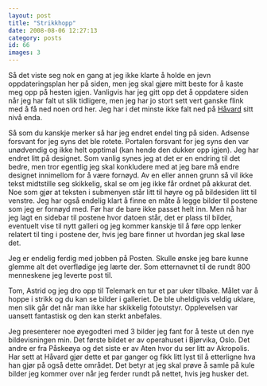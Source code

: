 ```yaml
---
layout: post
title: "Strikkhopp"
date: 2008-08-06 12:27:13
category: posts
id: 66
images: 3
---
```

Så det viste seg nok en gang at jeg ikke klarte å holde en jevn oppdateringsplan her på siden, men jeg skal gjøre mitt beste for å kaste meg opp på hesten igjen. Vanligvis har jeg gitt opp det å oppdatere siden når jeg har falt ut slik tidligere, men jeg har jo stort sett vert ganske flink med å få ned noen ord her. Jeg har i det minste ikke falt ned på [Håvard][1] sitt nivå enda.

Så som du kanskje merker så har jeg endret endel ting på siden. Adsense forsvant for jeg syns det ble rotete. Portalen forsvant for jeg syns den var unødvendig og ikke helt opptimal (kan hende den dukker opp igjen). Jeg har endret litt på designet. Som vanlig synes jeg at det er en endring til det bedre, men tror egentlig jeg skal konkludere med at jeg bare må endre designet innimellom for å være fornøyd. Av en eller annen grunn så vil ikke tekst midtstille seg skikkelig, skal se om jeg ikke får ordnet på akkurat det. Noe som gjør at teksten i submenyen står litt til høyre og på bildesiden litt til venstre. Jeg har også endelig klart å finne en måte å legge bilder til postene som jeg er fornøyd med. Før har de bare ikke passet helt inn. Men nå har jeg lagt en sidebar til postene hvor datoen står, det er plass til bilder, eventuelt vise til nytt galleri og jeg kommer kanskje til å føre opp lenker relatert til ting i postene der, hvis jeg bare finner ut hvordan jeg skal løse det. 

Jeg er endelig ferdig med jobben på Posten. Skulle ønske jeg bare kunne glemme alt det overflødige jeg lærte der. Som etternavnet til de rundt 800 menneskene jeg leverte post til. 

Tom, Astrid og jeg dro opp til Telemark en tur et par uker tilbake. Målet var å hoppe i strikk og du kan se bilder i galleriet. De ble uheldigvis veldig uklare, men slik går det når man ikke har skikkelig fotoutstyr. Opplevelsen var uansett fantastisk og den kan sterkt anbefales. 

Jeg presenterer noe øyegodteri med 3 bilder jeg fant for å teste ut den nye bildevisningen min. Det første bildet er av operahuset i Bjørvika, Oslo. Det andre er fra Påskeøya og det siste er av Aten hvor du ser litt av Akropolis. Har sett at Håvard gjør dette et par ganger og fikk litt lyst til å etterligne hva han gjør på også dette området. Det betyr at jeg skal prøve å samle på kule bilder jeg kommer over når jeg ferder rundt på nettet, hvis jeg husker det.

 [1]: http://havard.awegasm.net